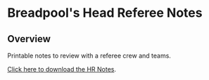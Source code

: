 # Breadpool's Head Referee Notes

## Overview

Printable notes to review with a referee crew and teams.

[Click here to download the HR Notes](./hr-notes.pptx "Downloadable HR Notes").
